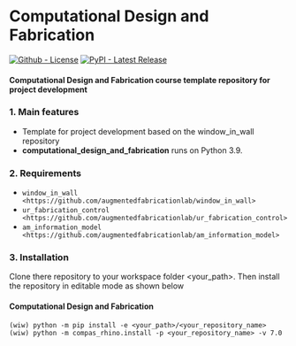 # Computational Design and Fabrication

[![Github - License](https://img.shields.io/badge/License-MIT-blue.svg)](https://github.com/augmentedfabricationlab/computational_design_and_fabrication)
[![PyPI - Latest Release](https://travis-ci.org/augmentedfabricationlab/computational_design_and_fabrication.svg?branch=master)](https://github.com/augmentedfabricationlab/computational_design_and_fabrication)

#### Computational Design and Fabrication course template repository for project development


### 1. Main features

* Template for project development based on the window_in_wall repository
* **computational_design_and_fabrication** runs on Python 3.9.

### 2. Requirements


* `window_in_wall <https://github.com/augmentedfabricationlab/window_in_wall>`
* `ur_fabrication_control <https://github.com/augmentedfabricationlab/ur_fabrication_control>`
* `am_information_model <https://github.com/augmentedfabricationlab/am_information_model>`


### 3. Installation

Clone there repository to your workspace folder <your_path>.
Then install the repository in editable mode as shown below

#### Computational Design and Fabrication
    (wiw) python -m pip install -e <your_path>/<your_repository_name>
    (wiw) python -m compas_rhino.install -p <your_repository_name> -v 7.0
